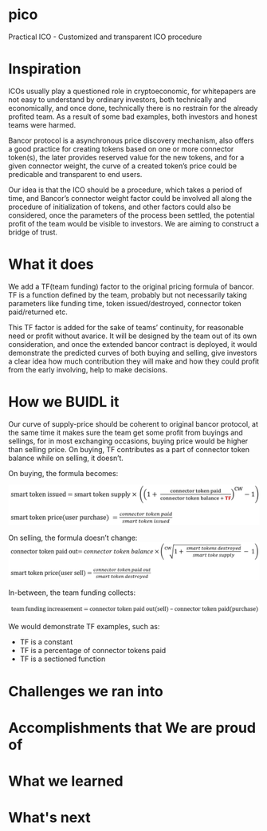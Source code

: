 # pico
Practical ICO - Customized and transparent ICO procedure

# Inspiration
ICOs usually play a questioned role in cryptoeconomic, for whitepapers are not easy to understand by ordinary investors, both technically and economically, and once done, technically there is no restrain for the already profited team. As a result of some bad examples, both investors and honest teams were harmed.

Bancor protocol is a asynchronous price discovery mechanism, also offers a good practice for creating tokens based on one or more connector token(s), the later provides reserved value for the new tokens, and for a given connector weight, the curve of a created token’s price could be predicable and transparent to end users.

Our idea is that the ICO should be a procedure, which takes a period of time, and Bancor’s connector weight factor could be involved all along the procedure of initialization of tokens, and other factors could also be considered, once the parameters of the process been settled, the potential profit of the team would be visible to investors. We are aiming to construct a bridge of trust.

# What it does
We add a TF(team funding) factor to the original pricing formula of bancor. TF is a function defined by the team, probably but not necessarily taking parameters like funding time, token issued/destroyed, connector token paid/returned etc.

This TF factor is added for the sake of teams’ continuity, for reasonable need or profit without avarice. It will be designed by the team out of its own consideration, and once the extended bancor contract is deployed, it would demonstrate the predicted curves of both buying and selling, give investors a clear idea how much contribution they will make and how they could profit from the early involving, help to make decisions.

# How we BUIDL it
Our curve of supply-price should be coherent to original bancor protocol, at the same time it makes sure the team get some profit from buyings and sellings, for in most exchanging occasions, buying price would be higher than selling price. On buying, TF contributes as a part of connector token balance while on selling, it doesn’t.

On buying, the formula becomes:

![buying]( https://github.com/QOSGroup/pico/blob/master/statics/buying.png?raw=true)

On selling, the formula doesn’t change:
![selling]( https://github.com/QOSGroup/pico/blob/master/statics/selling.png?raw=true)

In-between, the team funding collects:

![TF_inc]( https://github.com/QOSGroup/pico/blob/master/statics/TF_inc.png?raw=true)

We would demonstrate TF examples, such as:
* TF is a constant
* TF is a percentage of connector tokens paid
* TF is a sectioned function


# Challenges we ran into

# Accomplishments that We are proud of

# What we learned

# What's next

